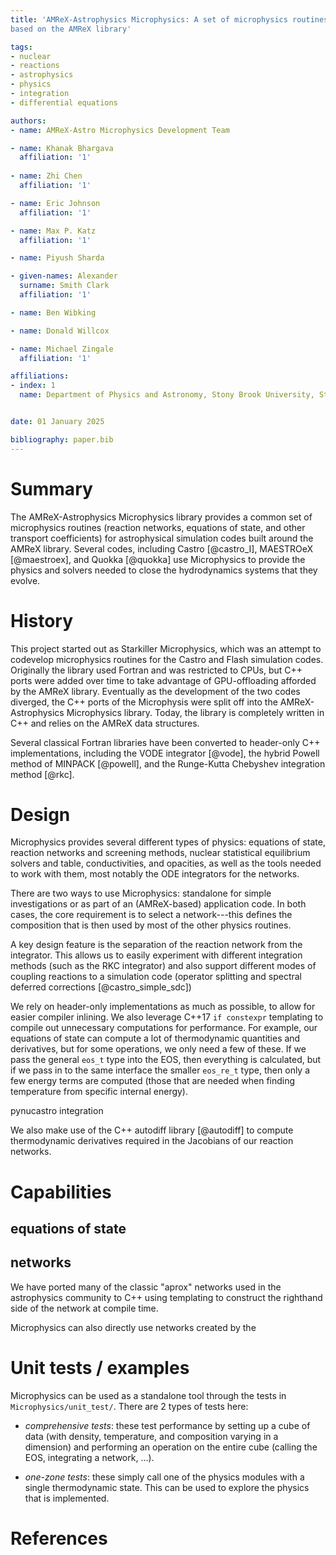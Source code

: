 ```yaml
---
title: 'AMReX-Astrophysics Microphysics: A set of microphysics routines for astrophysical simulation codes
based on the AMReX library'

tags:
- nuclear
- reactions
- astrophysics
- physics
- integration
- differential equations

authors:
- name: AMReX-Astro Microphysics Development Team

- name: Khanak Bhargava
  affiliation: '1'
  
- name: Zhi Chen
  affiliation: '1'

- name: Eric Johnson
  affiliation: '1'

- name: Max P. Katz
  affiliation: '1'

- name: Piyush Sharda

- given-names: Alexander
  surname: Smith Clark
  affiliation: '1'

- name: Ben Wibking

- name: Donald Willcox

- name: Michael Zingale
  affiliation: '1'

affiliations:
- index: 1
  name: Department of Physics and Astronomy, Stony Brook University, Stony Brook, NY, USA


date: 01 January 2025

bibliography: paper.bib
---
```


# Summary

The AMReX-Astrophysics Microphysics library provides a common set of
microphysics routines (reaction networks, equations of state, and
other transport coefficients) for astrophysical simulation codes built
around the AMReX library.  Several codes, including Castro
[@castro_I], MAESTROeX [@maestroex], and Quokka [@quokka] use
Microphysics to provide the physics and solvers needed
to close the hydrodynamics systems that they evolve.

# History

This project started out as Starkiller Microphysics, which was an
attempt to codevelop microphysics routines for the Castro and Flash
simulation codes.  Originally the library used Fortran and was
restricted to CPUs, but C++ ports were added over time to take
advantage of GPU-offloading afforded by the AMReX library.  Eventually
as the development of the two codes diverged, the C++ ports of the
Microphysis were split off into the AMReX-Astrophysics Microphysics
library.  Today, the library is completely written in C++ and relies
on the AMReX data structures.

Several classical Fortran libraries have been converted to header-only
C++ implementations, including the VODE integrator [@vode], the hybrid
Powell method of MINPACK [@powell], and the Runge-Kutta Chebyshev
integration method [@rkc].


# Design

Microphysics provides several different types of physics: equations of
state, reaction networks and screening methods, nuclear statistical
equilibrium solvers and table, conductivities, and opacities, as well
as the tools needed to work with them, most notably the ODE
integrators for the networks.

There are two ways to use Microphysics: standalone for simple investigations
or as part of an (AMReX-based) application code.  In both cases, the core
requirement is to select a network---this defines the composition that
is then used by most of the other physics routines.

A key design feature is the separation of the reaction network from
the integrator.  This allows us to easily experiment with different
integration methods (such as the RKC integrator) and also support
different modes of coupling reactions to a simulation code (operator
splitting and spectral deferred corrections [@castro_simple_sdc])

We rely on header-only implementations as much as possible, to allow
for easier compiler inlining.  We also leverage C++17 `if constexpr`
templating to compile out unnecessary computations for performance.
For example, our equations of state can compute a lot of thermodynamic
quantities and derivatives, but for some operations, we only need a
few of these.  If we pass the general `eos_t` type into the EOS, then
everything is calculated, but if we pass in to the same interface the
smaller `eos_re_t` type, then only a few energy terms are computed
(those that are needed when finding temperature from specific internal
energy).


pynucastro integration

We also make use of the C++ autodiff library [@autodiff] to compute
thermodynamic derivatives required in the Jacobians of our reaction
networks.

# Capabilities


## equations of state

## networks

We have ported many of the classic "aprox" networks used in the
astrophysics community to C++ using templating to construct the
righthand side of the network at compile time.

Microphysics can also directly use networks created by the


# Unit tests / examples

Microphysics can be used as a standalone tool through the tests
in `Microphysics/unit_test/`.  There are 2 types of tests here:

* *comprehensive tests*: these test performance by setting up a cube
  of data (with density, temperature, and composition varying in a
  dimension) and performing an operation on the entire cube (calling
  the EOS, integrating a network, ...).

* *one-zone tests*: these simply call one of the physics modules with
  a single thermodynamic state.  This can be used to explore the
  physics that is implemented.

# References
